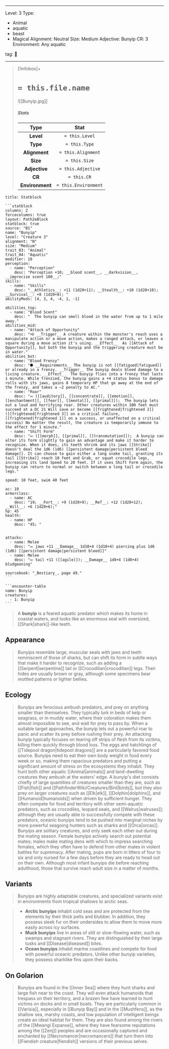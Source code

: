 
---


Level: 3
Type:
- Animal
- aquatic
- beast
- Magical
Alignment: Neutral
Size: Medium
Adjective: Bunyip
CR: 3
Environment: Any aquatic


tag: 👹

---

> [!infobox]+
> #  `= this.file.name`
> ![[Bunyip.jpg]]
> ##### Stats
> Type | Stat |
> :---:|:---:|
> **Level** | `= this.Level` |
> **Type** | `= this.Type` |
> **Alignment** | `= this.Alignment` |
> **Size** | `= this.Size` |
> **Adjective** | `= this.Adjective` |
> **CR** | `= this.CR` |
> **Environment** | `= this.Environment` |




````ad-info
title: Statblock

```statblock
columns: 2
forcecolumns: true
layout: Path2eBlock
statblock: true
source: "B1"
name: "Bunyip"
level: "Creature 3"
alignment: "N"
size: "Medium"
trait_03: "Animal"
trait_04: "Aquatic"
modifier: 10
perception:
  - name: "Perception"
    desc: "Perception +10; __blood scent__, __darkvision__, __imprecise scent 100__;"
skills:
  - name: "Skills"
    desc: "__Athletics__: +11 (1d20+11); __Stealth__: +10 (1d20+10); __Survival__: +8 (1d20+8); "
abilityMods: [4, 3, 4, -4, 1, -1]

abilities_top:
  - name: "Blood Scent"
    desc: "  The bunyip can smell blood in the water from up to 1 mile away."
abilities_mid:
  - name: "Attack of Opportunity"
    desc: "⬲ __Trigger__ A creature within the monster's reach uses a manipulate action or a move action, makes a ranged attack, or leaves a square during a move action it's using. __Effect__  As [[Attack of Opportunity]], but both the bunyip and the triggering creature must be in water."
abilities_bot:
  - name: "Blood Frenzy"
    desc: "⭓ __Requirements__ The bunyip is not [[fatigued|fatigued]] or already in a frenzy. __Trigger__ The bunyip deals bleed damage to a living creature. __Effect__  The bunyip flies into a frenzy that lasts 1 minute. While frenzied, the bunyip gains a +4 status bonus to damage rolls with its jaws, gains 8 temporary HP that go away at the end of the frenzy, and takes a –2 penalty to AC."
  - name: "Roar"
    desc: "⬻ ([[auditory]], [[concentrate]], [[emotion]], [[enchantment]], [[fear]], [[mental]], [[primal]]);  The bunyip lets out a loud and horrifying roar. Other creatures within 100 feet must succeed at a DC 21 Will save or become [[frightened|frightened 2]] ([[frightened|frightened 3]] on a critical failure, [[frightened|frightened 1]] on a success, or unaffected on a critical success) No matter the result, the creature is temporarily immune to the effect for 1 minute."
  - name: "Shift Form"
    desc: "⬻ ([[morph]], [[primal]], [[transmutation]]);  A bunyip can alter its form slightly to gain an advantage and make it harder to recognize. When it does, its teeth shrink and its jaws [[Strike]] doesn't deal the 1d6 (1d6) [[persistent damage|persistent bleed damage]]. It can choose to gain either a long snake tail, granting its tail [[Strike]] reach 10 feet and Grab, or squat crocodile legs, increasing its land Speed to 20 feet. If it uses Shift Form again, the bunyip can return to normal or switch between a long tail or crocodile legs."

speed: 10 feet, swim 40 feet

ac: 19
armorclass:
  - name: AC
    desc: "19; __Fort__: +9 (1d20+9); __Ref__: +12 (1d20+12); __Will__: +6 (1d20+6);"
hp: 45
health:
  - name: HP
    desc: "45; "


attacks:
  - name: Melee
    desc: "⬻ jaws +11 __Damage__ 1d10+4 (1d10+4) piercing plus 1d6 (1d6) [[persistent damage|persistent bleed]]"
  - name: Melee
    desc: "⬻ tail +11 ([[agile]]); __Damage__ 1d8+4 (1d8+4) bludgeoning"

sourcebook: "_Bestiary_, page 49."
```

```encounter-table
name: Bunyip
creatures:
  - 1: Bunyip
```

````



> A **bunyip** is a feared aquatic predator which makes its home in coastal waters, and looks like an enormous seal with oversized, [[Shark|shark]]-like teeth.



## Appearance

> Bunyips resemble large, muscular seals with jaws and teeth reminiscent of those of sharks, but can shift its form in subtle ways that make it harder to recognize, such as adding a [[Serpent|serpentine]] tail or [[Crocodilian|crocodilian]] legs. Their hides are usually brown or gray, although some specimens bear mottled patterns or lighter bellies.


## Ecology

> Bunyips are ferocious ambush predators, and prey on anything smaller than themselves. They typically lurk in beds of kelp or seagrass, or in muddy water, where their coloration makes them almost impossible to see, and wait for prey to pass by. When a suitable target approaches, the bunyip lets out a powerful roar to panic and scatter its prey before rushing their prey. An attacking bunyip typically focuses on tearing off strips of flesh from its victims, killing them quickly through blood loss. The eggs and hatchlings of [[Tidepool dragon|tidepool dragons]] are a particularly favored food source.
> Bunyips need to eat their own body weight in food every week or so, making them rapacious predators and putting a significant amount of stress on the ecosystems they inhabit. They hunt both other aquatic [[Animal|animals]] and land-dwelling creatures they ambush at the waters' edge. A bunyip's diet consists chiefly of large quantities of creatures smaller than they are, such as [[Fish|fish]] and [[PathfinderWiki/Creatures/Bird|birds]], but they also prey on larger creatures such as [[Elk|elk]], [[Dolphin|dolphins]], and [[Humanoid|humanoids]] when driven by sufficient hunger. They often compete for food and territory with other semi-aquatic predators, such as crocodiles, leopard seals, and [[Walrus|walruses]]; although they are usually able to successfully compete with these predators, oceanic bunyips tend to be pushed into marginal niches by more powerful seagoing hunters such as sharks and [[Orca|orcas]].
> Bunyips are solitary creatures, and only seek each other out during the mating season. Female bunyips actively search out potential mates; males make mating dens with which to impress searching females, which they often have to defend from other males in violent battles for supremacy. After mating, pups are born in litters of four to six and only nursed for a few days before they are ready to head out on their own. Although most infant bunyips die before reaching adulthood, those that survive reach adult size in a matter of months.


## Variants

> Bunyips are highly adaptable creatures, and specialized variants exist in environments from tropical shallows to arctic seas.

> - **Arctic bunyips** inhabit cold seas and are protected from the elements by their thick pelts and blubber. In addition, they possess sleek fur on their undersides to allow them to move more easily across icy surfaces.
> - **Muck bunyips** live in areas of still or slow-flowing water, such as swamps and stagnant rivers. They are distinguished by their large tusks and [[Disease|diseased]] bites.
> - **Ocean bunyips** inhabit marine coastlines and compete for food with powerful oceanic predators. Unlike other bunyip varieties, they possess sharklike fins upon their backs.

## On Golarion

> Bunyips are found in the [[Inner Sea]] where they hunt sharks and large fish near to the coast. They will even attack humanoids that trespass on their territory, and a brazen few have learned to hunt victims on docks and in small boats. They are particularly common in [[Varisia]], especially in [[Bunyip Bay]] and in the [[Mushfens]], as the shallow sea, marshy coasts, and low population of intelligent beings create an ideal habitat for them. They are also found among the rivers of the [[Mwangi Expanse]], where they have fearsome reputations among the [[Zenj]] peoples and are occasionally captured and enchanted by [[Necromancer|necromancers]] that turn them into [[Fiendish creature|fiendish]] versions of their previous selves.









